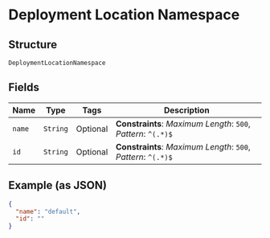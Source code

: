 
# Deployment Location Namespace

## Structure

`DeploymentLocationNamespace`

## Fields

| Name | Type | Tags | Description |
|  --- | --- | --- | --- |
| `name` | `String` | Optional | **Constraints**: *Maximum Length*: `500`, *Pattern*: `^(.*)$` |
| `id` | `String` | Optional | **Constraints**: *Maximum Length*: `500`, *Pattern*: `^(.*)$` |

## Example (as JSON)

```json
{
  "name": "default",
  "id": ""
}
```

